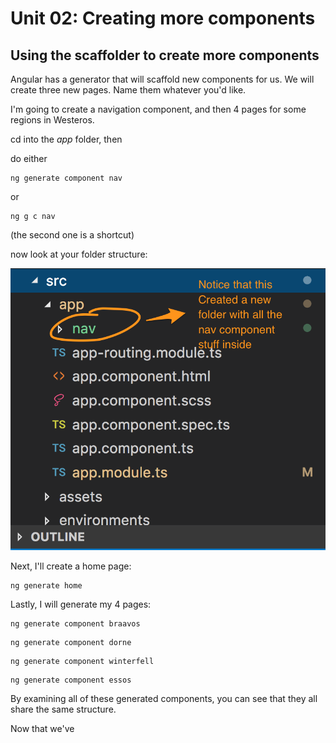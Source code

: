 # Unit 02:  Creating more components

## Using the scaffolder to create more components

Angular has a generator that will scaffold new components for us.
We will create three new pages.  Name them whatever you'd like.

I'm going to create a navigation component, and then 4 pages for some regions in Westeros.

cd into the *app* folder, then

do either
```
ng generate component nav  
```
or
```
ng g c nav
```

(the second one is a shortcut)

now look at your folder structure:

![](nav_is_new.png)

Next, I'll create a home page:

```
ng generate home
```



Lastly, I will generate my 4 pages:

```
ng generate component braavos  
```

```
ng generate component dorne  
```

```
ng generate component winterfell  
```

```
ng generate component essos  
```


By examining all of these generated components, you can see that they all share the same structure.

Now that we've
